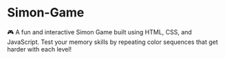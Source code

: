 # Simon-Game
🎮 A fun and interactive Simon Game built using HTML, CSS, and JavaScript. Test your memory skills by repeating color sequences that get harder with each level!
